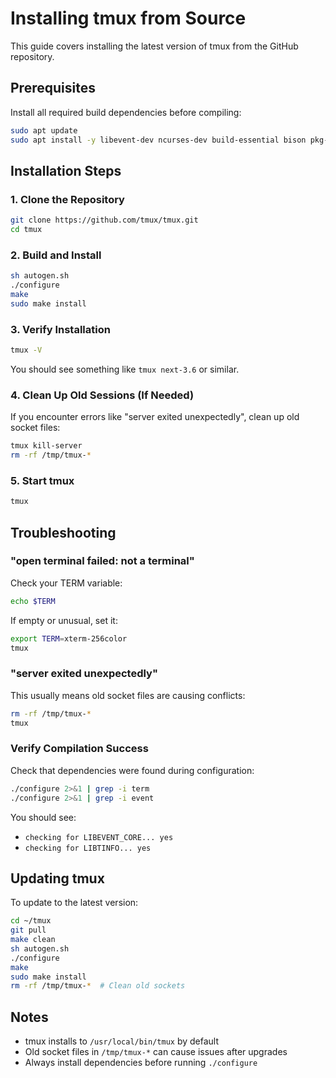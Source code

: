 # Installing tmux from Source

This guide covers installing the latest version of tmux from the GitHub repository.

## Prerequisites

Install all required build dependencies before compiling:

```bash
sudo apt update
sudo apt install -y libevent-dev ncurses-dev build-essential bison pkg-config automake autoconf
```

## Installation Steps

### 1. Clone the Repository

```bash
git clone https://github.com/tmux/tmux.git
cd tmux
```

### 2. Build and Install

```bash
sh autogen.sh
./configure
make
sudo make install
```

### 3. Verify Installation

```bash
tmux -V
```

You should see something like `tmux next-3.6` or similar.

### 4. Clean Up Old Sessions (If Needed)

If you encounter errors like "server exited unexpectedly", clean up old socket files:

```bash
tmux kill-server
rm -rf /tmp/tmux-*
```

### 5. Start tmux

```bash
tmux
```

## Troubleshooting

### "open terminal failed: not a terminal"

Check your TERM variable:

```bash
echo $TERM
```

If empty or unusual, set it:

```bash
export TERM=xterm-256color
tmux
```

### "server exited unexpectedly"

This usually means old socket files are causing conflicts:

```bash
rm -rf /tmp/tmux-*
tmux
```

### Verify Compilation Success

Check that dependencies were found during configuration:

```bash
./configure 2>&1 | grep -i term
./configure 2>&1 | grep -i event
```

You should see:
- `checking for LIBEVENT_CORE... yes`
- `checking for LIBTINFO... yes`

## Updating tmux

To update to the latest version:

```bash
cd ~/tmux
git pull
make clean
sh autogen.sh
./configure
make
sudo make install
rm -rf /tmp/tmux-*  # Clean old sockets
```

## Notes

- tmux installs to `/usr/local/bin/tmux` by default
- Old socket files in `/tmp/tmux-*` can cause issues after upgrades
- Always install dependencies before running `./configure`
